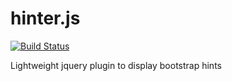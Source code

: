 # hinter.js

[![Build Status](https://travis-ci.org/nevermnd/hinter.js.svg?branch=master)](https://travis-ci.org/nevermnd/hinter.js)

Lightweight jquery plugin to display bootstrap hints
